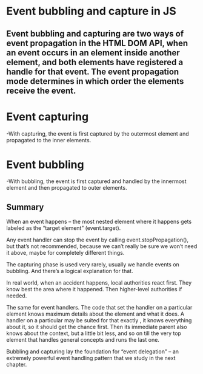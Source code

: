  # Event bubbling and capture in JS
 
 ## Event bubbling and capturing are two ways of event propagation in the HTML DOM API, when an event occurs in an element inside another element, and both elements have registered a handle for that event. The event propagation mode determines in which order the elements receive the event.

# Event capturing
-With capturing, the event is first captured by the outermost element and propagated to the inner elements.

# Event bubbling
-With bubbling, the event is first captured and handled by the innermost element and then propagated to outer elements.

## Summary
When an event happens – the most nested element where it happens gets labeled as the “target element” (event.target).

Any event handler can stop the event by calling event.stopPropagation(), but that’s not recommended, because we can’t really be sure we won’t need it above, maybe for completely different things.

The capturing phase is used very rarely, usually we handle events on bubbling. And there’s a logical explanation for that.

In real world, when an accident happens, local authorities react first. They know best the area where it happened. Then higher-level authorities if needed.

The same for event handlers. The code that set the handler on a particular element knows maximum details about the element and what it does. A handler on a particular <td> may be suited for that exactly <td>, it knows everything about it, so it should get the chance first. Then its immediate parent also knows about the context, but a little bit less, and so on till the very top element that handles general concepts and runs the last one.

Bubbling and capturing lay the foundation for “event delegation” – an extremely powerful event handling pattern that we study in the next chapter.
